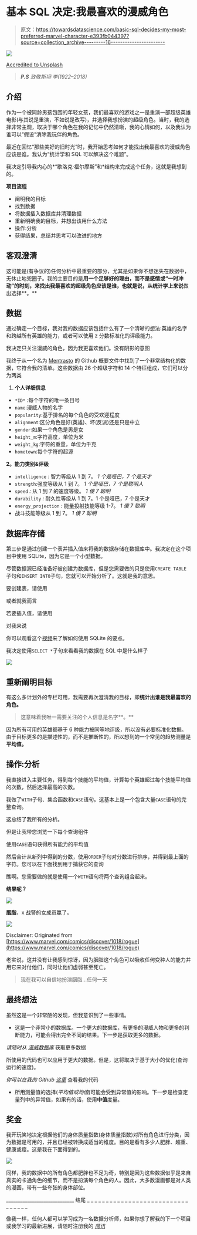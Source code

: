 # 基本 SQL 决定:我最喜欢的漫威角色

> 原文：<https://towardsdatascience.com/basic-sql-decides-my-most-preferred-marvel-character-e393fb044397?source=collection_archive---------16----------------------->

![](img/6b0951f29edd9529bd0f66c207fcb144.png)

[Accredited to Unsplash](https://unsplash.com/photos/7DVmV22nieQ)

> ***P.S*** *致敬斯坦·李(1922–2018)*

## 介绍

作为一个被同龄男孩包围的年轻女孩，我们最喜欢的游戏之一是重演一部超级英雄电影(与其说是重演，不如说是改写)，并选择我想扮演的超级角色。当时，我的选择非常主观，取决于哪个角色在我的记忆中仍然清晰，我的心情如何，以及我认为谁可以“假设”消除我玩伴的角色。

最近在回忆“那些美好的旧时光”时，我开始思考如何才能找出我最喜欢的漫威角色应该是谁。我认为“统计学和 SQL 可以解决这个难题”。

我决定引导我内心的*“歇洛克·福尔摩斯”和*结构来完成这个任务，这就是我想到的。

**项目流程**

*   阐明我的目标
*   找到数据
*   将数据插入数据库并清理数据
*   重新明确我的目标，并想出该用什么方法
*   操作:分析
*   获得结果，总结并思考可以改进的地方

## 客观澄清

这可能是(有争议的)任何分析中最重要的部分，尤其是如果你不想迷失在数据中，无休止地兜圈子。我的主要目的是**用一个足够好的理由，而不是感情或“一时冲动”的时刻，来找出我最喜欢的超级角色应该是谁，也就是说，从统计学上来说**做出选择**。**

## 数据

通过确定一个目标，我对我的数据应该包括什么有了一个清晰的想法:英雄的名字和跨越所有英雄的能力，或者可以使用 z 分数标准化的评级能力。

我决定只关注漫威的角色，因为我更喜欢他们。没有阴影的意图

我终于从一个名为 [Mentrasto](https://gist.github.com/Mentrasto/967148a4b41713977839) 的 Github 概要文件中找到了一个非常结构化的数据，它符合我的清单。这些数据由 26 个超级字符和 14 个特征组成，它们可以分为两类

1.  **个人详细信息**

*   `*ID*` :每个字符的唯一条目号
*   `name`:漫威人物的名字
*   `popularity`:基于排名的每个角色的受欢迎程度
*   `alignment`:区分角色是好(英雄)、坏(反派)还是只是中立
*   `gender`:如果一个角色是男是女
*   `height_m`:字符高度，单位为米
*   `weight_kg`:字符的重量，单位为千克
*   `hometown`:每个字符的起源

**2。能力类别&评级**

*   `intelligence` *:* 智力等级从 1 到 7。 *1 个是哑巴，7 个是天才*
*   `strength`:强度等级从 1 到 7。 *1 个是哑巴，7 个是聪明人*
*   `speed` *:* 从 1 到 7 的速度等级。 *1 傻 7 聪明*
*   `durability` *:* 耐久性等级从 1 到 7。1 个是哑巴，7 个是天才
*   `energy_projection` *:* 能量投射技能等级 1-7。 *1 傻 7 聪明*
*   战斗技能等级从 1 到 7。 *1 傻 7 聪明*

## 数据库存储

第三步是通过创建一个表并插入值来将我的数据存储在数据库中。我决定在这个项目中使用 SQLite，因为它是一个小型数据。

尽管数据源已经准备好被创建为数据库，但是您需要做的只是使用`CREATE TABLE`子句和`INSERT INTO`子句，您就可以开始分析了。这就是我的意思。

要创建表，请使用

或者就我而言

若要插入值，请使用

对我来说

你可以观看这个[视频](https://www.youtube.com/watch?v=Pni6WxHFTUg)来了解如何使用 SQLite 的要点。

我决定使用`SELECT *`子句来看看我的数据在 SQL 中是什么样子

![](img/a8ff66c66310e46e45a5bbd89a110eb6.png)

## 重新阐明目标

有这么多计划外的专栏可用，我需要再次澄清我的目标，即**统计出谁是我最喜欢的角色。**

> 这意味着我唯一需要关注的个人信息是名字**。**

因为所有可用的英雄都基于 6 种能力被同等地评级，所以没有必要标准化数据。由于目标更多的是描述性的，而不是推断性的，所以想到的一个常见的趋势测量是**平均值。**

## 操作:分析

我直接进入主要任务，得到每个技能的平均值，计算每个英雄超过每个技能平均值的次数，然后选择最高的次数。

我做了`WITH`子句、集合函数和`CASE`语句。这基本上是一个包含大量`CASE`语句的完整查询。

这总结了我所有的分析。

但是让我带您浏览一下每个查询组件

使用`CASE`语句获得所有能力的平均值

然后合计从新列中得到的分数，使用`ORDER`子句对分数进行排序，并得到最上面的字符。您可以在下面找到用于捕获它的查询

瞧啊。您需要做的就是使用一个`WITH`语句将两个查询组合起来。

**结果呢？**

![](img/15d4d03be5c7b403d75e6d43bd2ad2a6.png)

**胭脂**，x 战警的女成员赢了。

![](img/a239080a352ed183c936e2ebfbf7e325.png)

Disclaimer: Originated from [https://www.marvel.com/comics/discover/1018/rogue](https://www.marvel.com/comics/discover/1018/rogue)

老实说，这并没有让我感到惊讶，因为胭脂这个角色可以吸收任何变种人的能力并用它来对付他们，同时让他们虚弱甚至死亡。

> 现在我可以自信地扮演胭脂…任何一天

## **最终想法**

虽然这是一个非常酷的发现，但我意识到了一些事情。

*   这是一个非常小的数据库。一个更大的数据库，有更多的漫威人物和更多的判断能力，可能会得出完全不同的结果。下一步是获取更多的数据。

*请随时从* [*漫威数据库*](https://marvel.fandom.com/wiki/Marvel_Database) 获取更多数据

所使用的代码也可以应用于更大的数据。但是，这将取决于基于大小的优化(查询运行的速度)。

*你可以在我的 Github* [*这里*](https://github.com/anitaokoh/Most-Preferred-Marvel-Character) 查看我的代码

*   所用测量值的选择(*平均值或均值*)可能会受到异常值的影响。下一步是检查定量列中的异常值，如果有的话，使用**中值**度量。

## 奖金

我开玩笑地决定根据他们的身体质量指数(身体质量指数)对所有角色进行分类，因为数据是可用的，并且已经被转换成适当的维度。目的是看有多少人肥胖、超重、健康或瘦。这是我在下面得到的。

![](img/852fce35389a57628c4f778b94ba9d27.png)

同样，我的数据中的所有角色都肥胖也不足为奇，特别是因为这些数据似乎是来自真实的卡通角色的细节，而不是扮演每个角色的人。因此，大多数漫画都是对人类的漫画，带有一些夸张的身体部位。

_____________________________ 结尾 _ _ _ _ _ _ _ _ _ _ _ _ _ _ _ _ _ _ _ _ _ _ _ _ _ _ _ _ _ _ _ _ _

像我一样，任何人都可以学习成为一名数据分析师，如果你想了解我的下一个项目或我学习的最新进展，请随时注册我的 [*简讯*](https://goo.gl/forms/aEbTwhSXRDAUa5tr1)